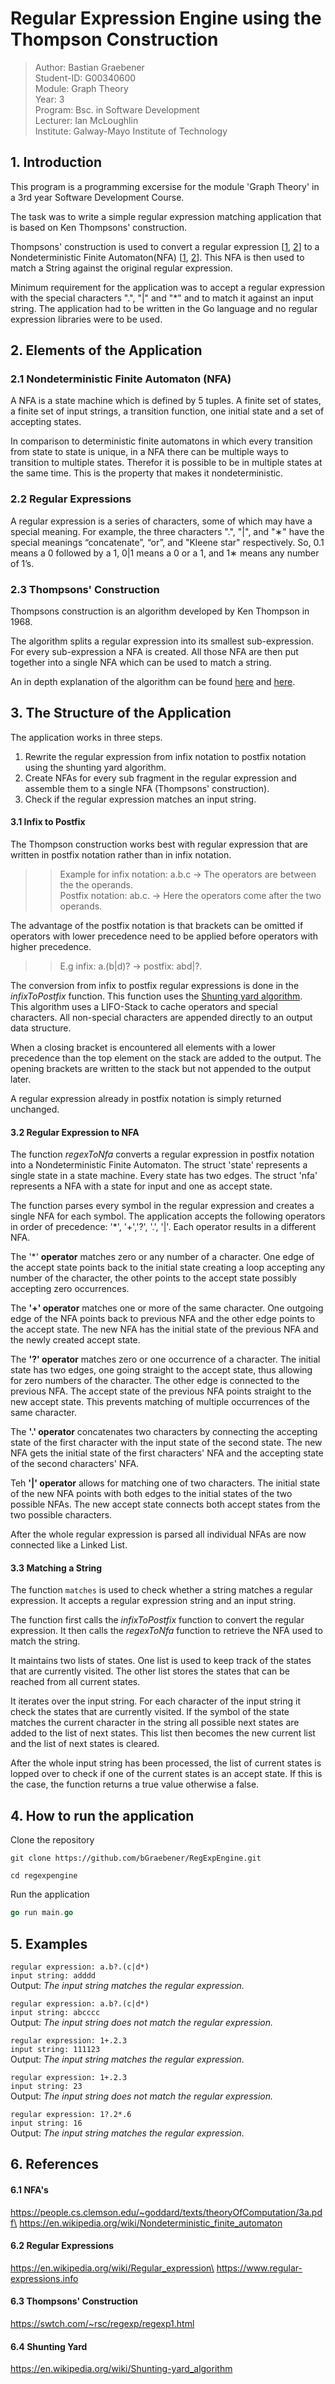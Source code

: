 # Regular Expression Engine using the Thompson Construction

>Author: Bastian Graebener\
>Student-ID: G00340600\
>Module: Graph Theory\
>Year: 3\
>Program: Bsc. in Software Development\
>Lecturer: Ian McLoughlin\
>Institute: Galway-Mayo Institute of Technology

## 1. Introduction
This program is a programming excersise for the module 'Graph Theory' in a 3rd year Software Development Course.

The task was to write a simple regular expression matching application that is based on Ken Thompsons' construction.

Thompsons' construction is used to convert a regular expression [[1](https://en.wikipedia.org/wiki/Regular_expression), 
    [2](https://www.regular-expressions.info)] to a 
Nondeterministic Finite Automaton(NFA) [[1](https://people.cs.clemson.edu/~goddard/texts/theoryOfComputation/3a.pdf), 
    [2](https://en.wikipedia.org/wiki/Nondeterministic_finite_automaton)].
This NFA is then used to match a String against the original regular expression.  

Minimum requirement for the application was to accept a regular expression with the special characters 
".", "|" and "*" and to match it against an input string. The application had to be written in the Go language
and no regular expression libraries were to be used. 



## 2. Elements of the Application
### 2.1 Nondeterministic Finite Automaton (NFA)
A NFA is a state machine which is defined by 5 tuples. A finite set of states, a finite set of
input strings, a transition function, one initial state and a set of accepting states.

In comparison to deterministic finite automatons in which every transition from state to state is unique,
in a NFA there can be multiple ways to transition to multiple states. Therefor it is possible to be in multiple
states at the same time. This is the property that makes it nondeterministic.

### 2.2 Regular Expressions
A regular expression is a series of characters, some of which may have a special meaning.
For example, the three characters ".", "|", and "∗" have the special meanings “concatenate”, “or”, and "Kleene
star" respectively. So, 0.1 means a 0 followed by a 1, 0|1 means a 0 or a 1,
and 1∗ means any number of 1’s. 

### 2.3 Thompsons' Construction 
Thompsons construction is an algorithm developed by Ken Thompson in 1968.

The algorithm splits a regular expression into its smallest sub-expression. For every sub-expression a NFA is created. 
All those NFA are then put together into a single NFA which can be used to match a string.

An in depth explanation of the algorithm can be found [here](https://en.wikipedia.org/wiki/Thompson%27s_construction) and 
[here](https://swtch.com/~rsc/regexp/regexp1.html).


## 3. The Structure of the Application

The application works in three steps.

1. Rewrite the regular expression from infix notation to postfix notation using the shunting yard algorithm.
1. Create NFAs for every sub fragment in the regular expression and assemble them to a single NFA (Thompsons' construction).  
1. Check if the regular expression matches an input string.


#### 3.1 Infix to Postfix
The Thompson construction works best with regular expression that are written in postfix notation rather than in infix
notation. 

>>Example for infix notation: a.b.c -> The operators are between the the operands.\
>>Postfix notation: ab.c. -> Here the operators come after the two operands. 

The advantage of the postfix notation is that brackets can be omitted if operators with lower precedence need to 
be applied before operators with higher precedence.
>> E.g infix: a.(b|d)?  -> postfix: abd|?.

The conversion from infix to postfix regular expressions is done in the _infixToPostfix_ function.
This function uses the [Shunting yard algorithm](https://en.wikipedia.org/wiki/Shunting-yard_algorithm).\
This algorithm uses a LIFO-Stack to cache operators and special characters. All non-special characters are appended directly to an 
output data structure. 

When a closing bracket is encountered all elements with a lower precedence than the top element
on the stack are added to the output. The opening brackets are written to the stack but not appended to the output later.

A regular expression already in postfix notation is simply returned unchanged.

#### 3.2 Regular Expression to NFA
The function _regexToNfa_ converts a regular expression in postfix notation into a Nondeterministic Finite Automaton.
The struct 'state' represents a single state in a state machine. Every state has two edges.
The struct 'nfa' represents a NFA with a state for input and one as accept state.

The function parses every symbol in the regular expression and creates a single NFA for each symbol.
The application accepts the following operators in order of precedence: '*', '+','?', '.', '|'.
Each operator results in a different NFA. 

The '*' **operator** matches zero or any number of a character. One edge of the accept state points back to the initial 
state creating a loop accepting any number of the character, the other points to the accept state possibly accepting 
zero occurrences. 

The **'+' operator** matches one or more of the same character. One outgoing edge of the NFA points back to previous NFA and
the other edge points to the accept state. The new NFA has the initial state of the previous NFA and the newly 
created accept state.

The **'?' operator** matches zero or one occurrence of a character. The initial state has two edges, one going straight
to the accept state, thus allowing for zero numbers of the character. The other edge is connected to the previous NFA.
The accept state of the previous NFA points straight to the new accept state. This prevents matching of multiple 
occurrences of the same character. 

The **'.' operator** concatenates two characters by connecting the accepting state of the first character with the input state of
the second state. The new NFA gets the initial state of the first characters' NFA and the accepting state of the second
characters' NFA. 

Teh **'|' operator** allows for matching one of two characters. The initial state of the new NFA points with both
edges to the initial states of the two possible NFAs. The new accept state connects both accept states from the two 
possible characters.

After the whole regular expression is parsed all individual NFAs are now connected like a Linked List.

#### 3.3 Matching a String
The function `matches` is used to check whether a string matches a regular expression. It accepts a regular expression 
string and an input string. 

The function first calls the _infixToPostfix_ function to convert the regular expression. It then calls the _regexToNfa_
function to retrieve the NFA used to match the string.

It maintains two lists of states. One list is used to keep track of the states that are currently visited. The other
list stores the states that can be reached from all current states. 

It iterates over the input string. For each character of the input string it check the states that are currently
visited. If the symbol of the state matches the current character in the string all possible next states are added to
the list of next states. This list then becomes the new current list and the list of next states is cleared.

After the whole input string has been processed, the list of current states is lopped over to check if one of the 
current states is an accept state. If this is the case, the function returns a true value otherwise a false. 


## 4. How to run the application
Clone the repository
```git 
git clone https://github.com/bGraebener/RegExpEngine.git
```
```
cd regexpengine
```
Run the application
```go
go run main.go
```
 
## 5. Examples
`regular expression: a.b?.(c|d*)`\
`input string: adddd`\
Output: _The input string matches the regular expression._

`regular expression: a.b?.(c|d*)`\
`input string: abcccc `\
Output: _The input string does not match the regular expression._

`regular expression: 1+.2.3`\
`input string: 111123`\
Output: _The input string matches the regular expression._

`regular expression: 1+.2.3`\
`input string: 23`\
Output: _The input string does not match the regular expression._

`regular expression: 1?.2*.6`\
`input string: 16`\
Output: _The input string matches the regular expression._

## 6. References
#### 6.1 NFA's
https://people.cs.clemson.edu/~goddard/texts/theoryOfComputation/3a.pdf\
https://en.wikipedia.org/wiki/Nondeterministic_finite_automaton

#### 6.2 Regular Expressions
https://en.wikipedia.org/wiki/Regular_expression\
https://www.regular-expressions.info

#### 6.3 Thompsons' Construction
https://swtch.com/~rsc/regexp/regexp1.html 

#### 6.4 Shunting Yard
https://en.wikipedia.org/wiki/Shunting-yard_algorithm